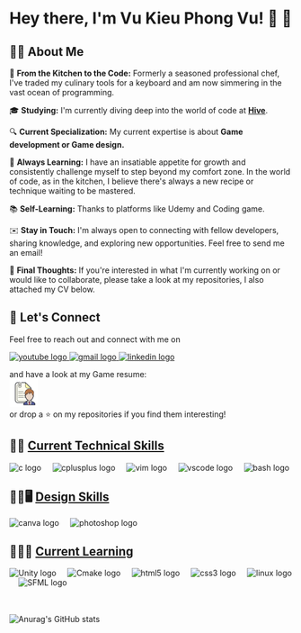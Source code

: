 # Hey there, I'm Vu Kieu Phong Vu! :wave: :rocket:

## :man_student: About Me

🍲 **From the Kitchen to the Code:** Formerly a seasoned professional chef, I've traded my culinary tools for a keyboard and am now simmering in the vast ocean of programming.

🎓 **Studying:** I'm currently diving deep into the world of code at <a href="https://www.hive.fi/en/" target="_blank">**Hive**</a>.

🔍 **Current Specialization:** My current expertise is about **Game development or Game design.**

🚀 **Always Learning:** I have an insatiable appetite for growth and consistently challenge myself to step beyond my comfort zone. In the world of code, as in the kitchen, I believe there's always a new recipe or technique waiting to be mastered.

:books: **Self-Learning:** Thanks to platforms like Udemy and Coding game.

✉️ **Stay in Touch:** I'm always open to connecting with fellow developers, sharing knowledge, and exploring new opportunities. Feel free to send me an email!

🌟  **Final Thoughts:** If you're interested in what I'm currently working on or would like to collaborate, please take a look at my repositories, I also attached my CV below.

###
###

## :handshake: Let's Connect

Feel free to reach out and connect with me on 
  <!-- <img src="https://img.shields.io/static/v1?message=Discord&logo=discord&label=&color=7289DA&logoColor=white&labelColor=&style=for-the-badge" height="35" alt="discord logo"  /> -->
<div align="left">
  <a href="https://www.youtube.com/channel/UC4yqTlw-0LxCW4b7RZvPbug" target="_blank"> 
    <img src="https://img.shields.io/static/v1?message=Youtube&logo=youtube&label=&color=FF0000&logoColor=white&labelColor=&style=for-the-badge" height="35" alt="youtube logo"  /> 
  </a>
  <a href="mailto:vuvu.connect@gmail.com" target="_blank">
    <img src="https://img.shields.io/static/v1?message=Gmail&logo=gmail&label=&color=D14836&logoColor=white&labelColor=&style=for-the-badge" height="35" alt="gmail logo" /> 
  </a>
  <a href="https://www.linkedin.com/in/vu-kieu-phong-vu-58b623141" target="_blank">
    <img src="https://img.shields.io/static/v1?message=LinkedIn&logo=linkedin&label=&color=0077B5&logoColor=white&labelColor=&style=for-the-badge https://www.linkedin.com/in/vu-kieu-phong-vu-58b623141" height="35" alt="linkedin logo"/>
  </a>
</div>


and have a look at my Game resume: <br>
 <a href="https://drive.google.com/file/d/1k_qFtPl-ii9fqZ_a4eOuRitj1BG1EMJI/view?usp=drive_link" target="_blank">
    <img src="https://github.com/kieubo90/kieubo90/blob/main/icons8-resume-100.png?raw=true" height="50" width="50" alt="linkedin logo"/>
</a> <br>
or drop a :star: on my repositories if you find them interesting!

## &#129489;&#8205;&#128187; [Current Technical Skills](#tech-skills)
<a name="tech-skills"></a>
<div align="left">
  <img src="https://cdn.jsdelivr.net/gh/devicons/devicon/icons/c/c-original.svg" height="30" alt="c logo"  />
  <img width="12" />
  <img src="https://cdn.jsdelivr.net/gh/devicons/devicon/icons/cplusplus/cplusplus-original.svg" height="30" alt="cplusplus logo"  />
  <img width="12" />
  <img src="https://cdn.jsdelivr.net/gh/devicons/devicon/icons/vim/vim-original.svg" height="30" alt="vim logo" />
  <img width="12" />
  <img src="https://cdn.jsdelivr.net/gh/devicons/devicon/icons/vscode/vscode-original.svg" height="30" alt="vscode logo" />
  <img width="12" />
  <img src="https://cdn.jsdelivr.net/gh/devicons/devicon/icons/bash/bash-original.svg" height="30" alt="bash logo" />
</div>


## &#128104;&#8205;&#127912;&#128421;&#65039; [Design Skills](#design-skills)
<a name="design-skills"></a>
<div align="left">
  <img src="https://cdn.jsdelivr.net/gh/devicons/devicon/icons/canva/canva-original.svg" height="30" alt="canva logo" />
  <img width="12" />
  <img src="https://cdn.jsdelivr.net/gh/devicons/devicon/icons/photoshop/photoshop-plain.svg" height="30" alt="photoshop logo" />
</div>

## &#128104;&#8205;&#128187;&#128214; [Current Learning](#learn-skills)
<a name="learn-skills"></a>
<div align="left">
  <img src="https://cdn.jsdelivr.net/gh/devicons/devicon/icons/unity/unity-original.svg" height="30" alt="Unity logo" />
  <img width="12" />
  <img src="https://cdn.jsdelivr.net/gh/devicons/devicon/icons/cmake/cmake-original.svg" height="30" alt="Cmake logo" />
  <img width="12" />
  <img src="https://cdn.jsdelivr.net/gh/devicons/devicon/icons/html5/html5-original.svg" height="30" alt="html5 logo"  />
  <img width="12" />
  <img src="https://cdn.jsdelivr.net/gh/devicons/devicon/icons/css3/css3-original.svg" height="30" alt="css3 logo"  />
  <img width="12" />
  <img src="https://cdn.jsdelivr.net/gh/devicons/devicon/icons/linux/linux-original.svg" height="30" alt="linux logo" />
  <img width="12" />
  <img src="https://www.sfml-dev.org/download/goodies/sfml-logo.svg" height="30" alt="SFML logo" />
</div>
<br>
<br>

![Anurag's GitHub stats](https://github-readme-stats.vercel.app/api?username=kieubo90&theme=calm_pink_icons=true)

